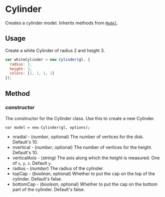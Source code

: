 # Cylinder

Creates a cylinder model. Inherits methods from [`Model`](/docs/api-reference/core/model.md).


## Usage

Create a white Cylinder of radius 2 and height 3.

```js
var whiteCylinder = new Cylinder(gl, {
  radius: 2,
  height: 3,
  colors: [1, 1, 1, 1]
});
```

## Method

### constructor

The constructor for the Cylinder class. Use this to create a new Cylinder.

`var model = new Cylinder(gl, options);`

* nradial - (*number*, optional) The number of vertices for the disk. Default's 10.
* nvertical - (*number*, optional) The number of vertices for the height. Default's 10.
* verticalAxis - (*string*) The axis along which the height is measured. One of `x`, `y`, `z`. Default `y`.
* radius - (*number*) The radius of the cylinder.
* topCap - (*boolean*, optional) Whether to put the cap on the top of the cylinder. Default's false.
* bottomCap - (*boolean*, optional) Whether to put the cap on the bottom
  part of the cylinder. Default's false.
